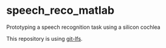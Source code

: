 # speech_reco_matlab
Prototyping a speech recognition task using a silicon cochlea

This repository is using [git-lfs](https://git-lfs.github.com/).
